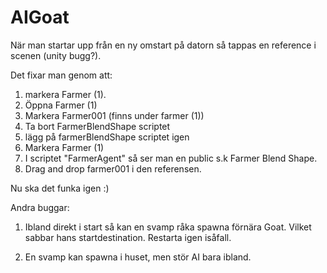 # AIGoat

När man startar upp från en ny omstart på datorn så tappas en reference i scenen (unity bugg?).

Det fixar man genom att:

1. markera Farmer (1).
2. Öppna Farmer (1)
3. Markera Farmer001 (finns under farmer (1))
4. Ta bort FarmerBlendShape scriptet
5. lägg på farmerBlendShape scriptet igen
6. Markera Farmer (1)
7. I scriptet "FarmerAgent" så ser man en public s.k Farmer Blend Shape.
8. Drag and drop farmer001 i den referensen.

Nu ska det funka igen :)

Andra buggar:

1. Ibland direkt i start så kan en svamp råka spawna förnära Goat. Vilket sabbar hans startdestination.
Restarta igen isåfall.

2. En svamp kan spawna i huset, men stör AI bara ibland. 

